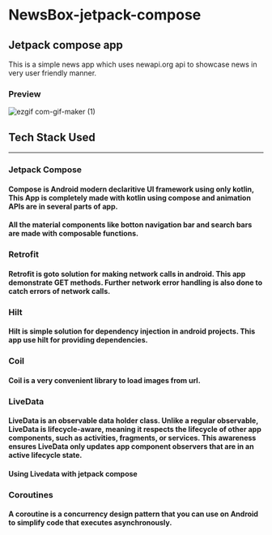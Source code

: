 # NewsBox-jetpack-compose
## Jetpack compose app 
This is a simple news app which uses newapi.org api to showcase news in very user friendly manner.

### Preview
![ezgif com-gif-maker (1)](https://user-images.githubusercontent.com/87947328/137799316-5f8ff700-a845-47d6-9bff-9bfed3bc1835.gif)

## Tech Stack Used 
--------------------------------
### Jetpack Compose 
#### Compose is Android modern declaritive UI framework using only kotlin, This App is completely made with kotlin using compose and animation APIs are in several parts of app.
#### All the material components like botton navigation bar and search bars are made with composable functions. 

### Retrofit
#### Retrofit is goto solution for making network calls in android. This app demonstrate GET methods. Further network error handling is also done to catch errors of network calls.

### Hilt
#### Hilt is simple solution for dependency injection in android projects. This app use hilt for providing dependencies.

### Coil
#### Coil is a very convenient library to load images from url.

### LiveData
#### LiveData is an observable data holder class. Unlike a regular observable, LiveData is lifecycle-aware, meaning it respects the lifecycle of other app components, such as activities, fragments, or services. This awareness ensures LiveData only updates app component observers that are in an active lifecycle state.
#### Using Livedata with jetpack compose

### Coroutines
#### A coroutine is a concurrency design pattern that you can use on Android to simplify code that executes asynchronously.
